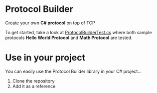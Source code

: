 # Protocol Builder
Create your own **C# protocol** on top of TCP

To get started, take a look at [ProtocolBuilderTest.cs](https://github.com/FUUbi/ProtocolBuilder/blob/master/ProtocolBuilderTest/ProtocolBuilderTest.cs)
where both sample protocols **Hello World Protocol** and **Math Protocol** are tested.

# Use in your project
You can easily use the Protocol Builder library in your C# project...

1. Clone the repository
2. Add it as a reference
